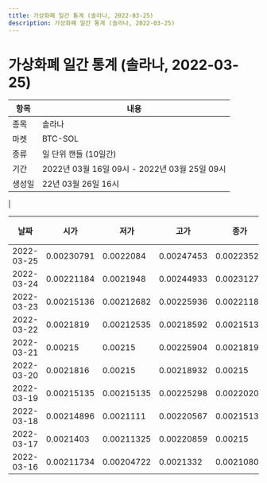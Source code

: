 ```yaml
---
title: 가상화폐 일간 통계 (솔라나, 2022-03-25)
description: 가상화폐 일간 통계 (솔라나, 2022-03-25)
---
```


가상화폐 일간 통계 (솔라나, 2022-03-25)
===

|항목|내용|
|--|--|
|종목|솔라나|
|마켓|BTC-SOL|
|종류|일 단위 캔들 (10일간)|
|기간|2022년 03월 16일 09시 - 2022년 03월 25일 09시|
|생성일|22년 03월 26일 16시|
|

|날짜|시가|저가|고가|종가|비고|
|--|--|--|--|--|--|
|2022-03-25|0.00230791|0.0022084|0.00247453|0.00223525|    |
|2022-03-24|0.00221184|0.0021948|0.00244933|0.00231279|    |
|2022-03-23|0.00215136|0.00212682|0.00225936|0.00221184|    |
|2022-03-22|0.0021819|0.00212535|0.00218592|0.00215136|    |
|2022-03-21|0.00215|0.00215|0.00225904|0.0021819|    |
|2022-03-20|0.0021816|0.00215|0.00218932|0.00215|    |
|2022-03-19|0.00215135|0.00215135|0.00225298|0.00220206|    |
|2022-03-18|0.00214896|0.0021111|0.00220567|0.00215135|    |
|2022-03-17|0.0021403|0.00211325|0.00220859|0.00215|    |
|2022-03-16|0.00211734|0.00204722|0.0021332|0.00210801|    |
